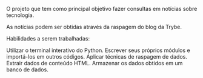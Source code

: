O projeto que tem como principal objetivo fazer consultas em notícias sobre tecnologia.

As notícias podem ser obtidas através da raspagem do blog da Trybe.

Habilidades a serem trabalhadas:

Utilizar o terminal interativo do Python.
Escrever seus próprios módulos e importá-los em outros códigos.
Aplicar técnicas de raspagem de dados.
Extrair dados de conteúdo HTML.
Armazenar os dados obtidos em um banco de dados.
